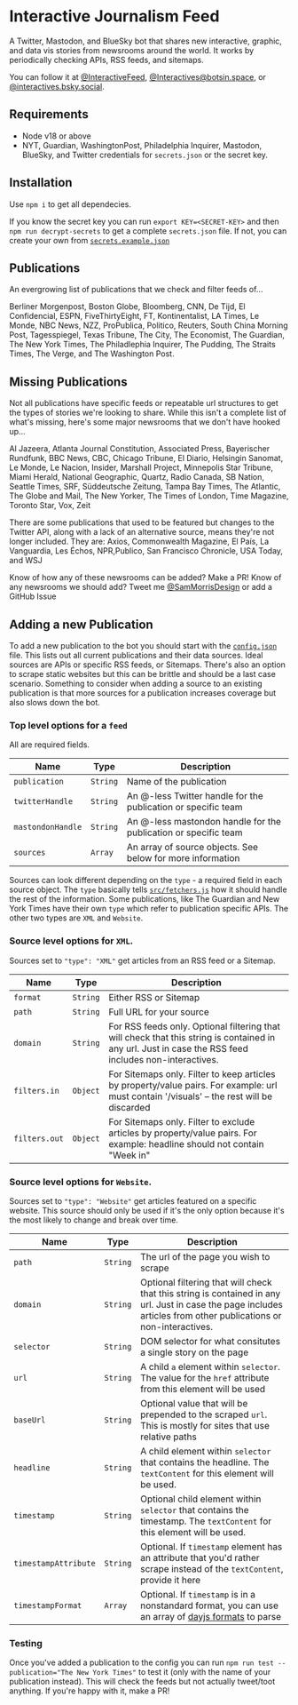 # Interactive Journalism Feed
A Twitter, Mastodon, and BlueSky bot that shares new interactive, graphic, and data vis stories from newsrooms around the world. It works by periodically checking APIs, RSS feeds, and sitemaps.

You can follow it at [@InteractiveFeed](https://twitter.com/InteractiveFeed), [@Interactives@botsin.space](https://botsin.space/@Interactives), or [@interactives.bsky.social](https://staging.bsky.app/profile/interactives.bsky.social).

## Requirements
- Node v18 or above
- NYT, Guardian, WashingtonPost, Philadelphia Inquirer, Mastodon, BlueSky, and Twitter credentials for `secrets.json` or the secret key.

## Installation
Use `npm i` to get all dependecies.

If you know the secret key you can run `export KEY=<SECRET-KEY>` and then `npm run decrypt-secrets` to get a complete `secrets.json` file. If not, you can create your own from [`secrets.example.json`](secrets.example.json)

## Publications
An evergrowing list of publications that we check and filter feeds of...

Berliner Morgenpost, Boston Globe, Bloomberg, CNN, De Tijd, El Confidencial, ESPN, FiveThirtyEight, FT, Kontinentalist, LA Times, Le Monde, NBC News,  NZZ, ProPublica, Politico, Reuters, South China Morning Post, Tagesspiegel, Texas Tribune, The City, The Economist, The Guardian, The New York Times, The Philadlephia Inquirer, The Pudding, The Straits Times, The Verge, and The Washington Post.

## Missing Publications
Not all publications have specific feeds or repeatable url structures to get the types of stories we're looking to share. While this isn't a complete list of what's missing, here's some major newsrooms that we don't have hooked up...

Al Jazeera, Atlanta Journal Constitution, Associated Press, Bayerischer Rundfunk, BBC News, CBC, Chicago Tribune, El Diario, Helsingin Sanomat, Le Monde, Le Nacion, Insider, Marshall Project, Minnepolis Star Tribune, Miami Herald, National Geographic, Quartz, Radio Canada, SB Nation, Seattle Times, SRF, Süddeutsche Zeitung, Tampa Bay Times, The Atlantic, The Globe and Mail, The New Yorker, The Times of London, Time Magazine, Toronto Star, Vox, Zeit

There are some publications that used to be featured but changes to the Twitter API, along with a lack of an alternative source, means they're not longer included. They are: Axios, Commonwealth Magazine, El País, La Vanguardia, Les Échos, NPR,Publico, San Francisco Chronicle, USA Today, and WSJ

Know of how any of these newsrooms can be added? Make a PR!
Know of any newsrooms we should add? Tweet me [@SamMorrisDesign](https://twitter.com/SamMorrisDesign) or add a GitHub Issue

## Adding a new Publication
To add a new publication to the bot you should start with the [`config.json`](config.json) file. This lists out all current publications and their data sources. Ideal sources are APIs or specific RSS feeds, or Sitemaps. There's also an option to scrape static websites but this can be brittle and should be a last case scenario. Something to consider when adding a source to an existing publication is that more sources for a publication increases coverage but also slows down the bot.

### Top level options for a `feed`
All are required fields.

| Name              | Type     | Description                                                     |
| ----------------- | -------- | --------------------------------------------------------------- |
| `publication`     | `String` | Name of the publication                                         |
| `twitterHandle`   | `String` | An @-less Twitter handle for the publication or specific team   |
| `mastondonHandle` | `String` | An @-less mastondon handle for the publication or specific team |
| `sources`         | `Array`  | An array of source objects. See below for more information      |

Sources can look different depending on the `type` - a required field in each source object. The `type` basically tells [`src/fetchers.js`](src/fetchers.js) how it should handle the rest of the information. Some publications, like The Guardian and New York Times have their own `type` which refer to publication specific APIs. The other two types are `XML` and `Website`.


### Source level options for `XML`.
Sources set to `"type": "XML"` get articles from an RSS feed or a Sitemap.

| Name          | Type     | Description                                                                                                                                           |
| ------------- | -------- | ----------------------------------------------------------------------------------------------------------------------------------------------------- |
| `format`      | `String` | Either RSS or Sitemap                                                                                                                                 |
| `path`        | `String` | Full URL for your source                                                                                                                              |
| `domain`      | `String` | For RSS feeds only. Optional filtering that will check that this string is contained in any url. Just in case the RSS feed includes non-interactives. |
| `filters.in`  | `Object` | For Sitemaps only. Filter to keep articles by property/value pairs. For example: url must contain '/visuals' – the rest will be discarded             |
| `filters.out` | `Object` | For Sitemaps only. Filter to exclude articles by property/value pairs. For example: headline should not contain "Week in"                             |


### Source level options for `Website`.
Sources set to `"type": "Website"` get articles featured on a specific website. This source should only be used if it's the only option because it's the most likely to change and break over time.

| Name                 | Type     | Description                                                                                                                                                       |
| -------------------- | -------- | ----------------------------------------------------------------------------------------------------------------------------------------------------------------- |
| `path`               | `String` | The url of the page you wish to scrape                                                                                                                            |
| `domain`             | `String` | Optional filtering that will check that this string is contained in any url. Just in case the page includes articles from other publications or non-interactives. |
| `selector`           | `String` | DOM selector for what consitutes a single story on the page                                                                                                       |
| `url`                | `String` | A child `a` element within `selector`. The value for the `href` attribute from this element will be used                                                          |
| `baseUrl`            | `String` | Optional value that will be prepended to the scraped `url`. This is mostly for sites that use relative paths                                                      |
| `headline`           | `String` | A child element within `selector` that contains the headline. The `textContent` for this element will be used.                                                    |
| `timestamp`          | `String` | Optional child element within `selector` that contains the timestamp. The `textContent` for this element will be used.                                            |
| `timestampAttribute` | `String` | Optional. If `timestamp` element has an attribute that you'd rather scrape instead of the `textContent`, provide it here                                          |
| `timestampFormat`    | `Array`  | Optional. If `timestamp` is in a nonstandard format, you can use an array of [dayjs formats](https://day.js.org/docs/en/parse/string-format) to parse             |


### Testing
Once you've added a publication to the config you can run `npm run test --publication="The New York Times"` to test it (only with the name of your publication instead). This will check the feeds but not actually tweet/toot anything. If you're happy with it, make a PR!

